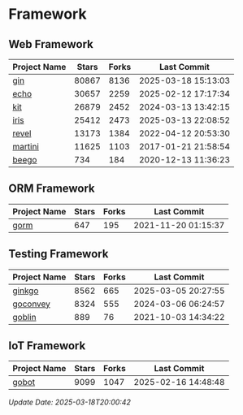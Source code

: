 # Framework

## Web Framework
| Project Name | Stars | Forks | Last Commit |
| ------------ | ----- | ----- | ----------- |
| [gin](https://github.com/gin-gonic/gin) | 80867 | 8136 | 2025-03-18 15:13:03 |
| [echo](https://github.com/labstack/echo) | 30657 | 2259 | 2025-02-12 17:17:34 |
| [kit](https://github.com/go-kit/kit) | 26879 | 2452 | 2024-03-13 13:42:15 |
| [iris](https://github.com/kataras/iris) | 25412 | 2473 | 2025-03-13 22:08:52 |
| [revel](https://github.com/revel/revel) | 13173 | 1384 | 2022-04-12 20:53:30 |
| [martini](https://github.com/go-martini/martini) | 11625 | 1103 | 2017-01-21 21:58:54 |
| [beego](https://github.com/astaxie/beego) | 734 | 184 | 2020-12-13 11:36:23 |

## ORM Framework
| Project Name | Stars | Forks | Last Commit |
| ------------ | ----- | ----- | ----------- |
| [gorm](https://github.com/jinzhu/gorm) | 647 | 195 | 2021-11-20 01:15:37 |

## Testing Framework
| Project Name | Stars | Forks | Last Commit |
| ------------ | ----- | ----- | ----------- |
| [ginkgo](https://github.com/onsi/ginkgo) | 8562 | 665 | 2025-03-05 20:27:55 |
| [goconvey](https://github.com/smartystreets/goconvey) | 8324 | 555 | 2024-03-06 06:24:57 |
| [goblin](https://github.com/franela/goblin) | 889 | 76 | 2021-10-03 14:34:22 |

## IoT Framework
| Project Name | Stars | Forks | Last Commit |
| ------------ | ----- | ----- | ----------- |
| [gobot](https://github.com/hybridgroup/gobot) | 9099 | 1047 | 2025-02-16 14:48:48 |

*Update Date: 2025-03-18T20:00:42*